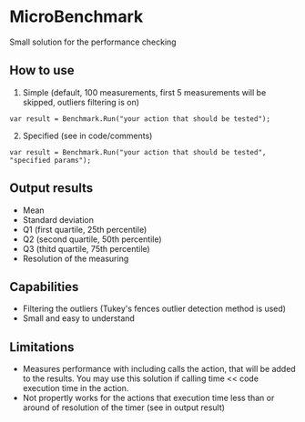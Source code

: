 # MicroBenchmark

Small solution for the performance checking

## How to use

1) Simple (default, 100 measurements, first 5 measurements will be skipped, outliers filtering is on)
```
var result = Benchmark.Run("your action that should be tested");
``` 

2) Specified (see in code/comments)
```
var result = Benchmark.Run("your action that should be tested", "specified params");
``` 

## Output results
* Mean
* Standard deviation
* Q1 (first quartile, 25th percentile)
* Q2 (second quartile, 50th percentile)
* Q3 (thitd quartile, 75th percentile)
* Resolution of the measuring

## Сapabilities
* Filtering the outliers (Tukey's fences outlier detection method is used)
* Small and easy to understand

## Limitations
* Measures performance with including calls the action, that will be added to the results. You may use this solution if calling time << code execution time in the action.
* Not propertly works for the actions that execution time less than or around of resolution of the timer (see in output result)
